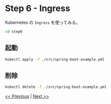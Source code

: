 # Step 6 - Ingress

Kubernetes の `Ingress` を使ってみる。

```sh
cd step6
```

## 起動

```sh
kubectl apply -f ./src/spring-boot-example.yml
```

## 削除

```sh
kubectl delete -f ./src/spring-boot-example.yml
```

[<< Previous](../step5) | [Next >>](../step7)
